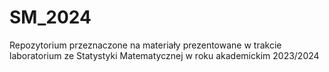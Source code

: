 # SM_2024
Repozytorium przeznaczone na materiały prezentowane w trakcie laboratorium ze Statystyki Matematycznej w roku akademickim 2023/2024
